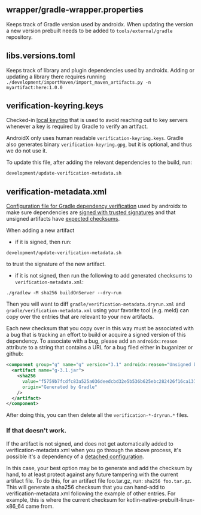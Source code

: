 ## wrapper/gradle-wrapper.properties

Keeps track of Gradle version used by androidx. When updating the version a new version prebuilt needs to be added to `tools/external/gradle` repository.

## libs.versions.toml

Keeps track of library and plugin dependencies used by androidx. Adding or updating a library there requires running `./development/importMaven/import_maven_artifacts.py -n myartifact:here:1.0.0`

## verification-keyring.keys

Checked-in [local keyring](https://docs.gradle.org/current/userguide/dependency_verification.html#sec:local-keyring)
that is used to avoid reaching out to key servers whenever a key is required by Gradle to verify an
artifact.

AndroidX only uses human readable `verification-keyring.keys`. Gradle also generates binary
`verification-keyring.gpg`, but it is optional, and thus we do not use it.

To update this file, after adding the relevant dependencies to the build, run:
```
development/update-verification-metadata.sh
```

## verification-metadata.xml

[Configuration file for Gradle dependency verification](https://docs.gradle.org/current/userguide/dependency_verification.html#sub:verification-metadata) used by androidx to make sure dependencies are [signed with trusted signatures](https://docs.gradle.org/current/userguide/dependency_verification.html#sec:signature-verificationn) and that unsigned artifacts have [expected checksums](https://docs.gradle.org/current/userguide/dependency_verification.html#sec:checksum-verification).

When adding a new artifact
- if it is signed, then run:
```
development/update-verification-metadata.sh
```
to trust the signature of the new artifact.

- if it is not signed, then run the following to add generated checksums to `verification-metadata.xml`:

```
./gradlew -M sha256 buildOnServer --dry-run
```

Then you will want to diff `gradle/verification-metadata.dryrun.xml` and
`gradle/verification-metadata.xml` using your favorite tool (e.g. meld) can copy over the entries
that are relevant to your new artifacts.

Each new checksum that you copy over in this way must be associated with a bug that is tracking
an effort to build or acquire a signed version of this dependency.  To associate with a bug,
please add an `androidx:reason` attribute to a string that contains a URL for a bug filed
either in buganizer or github:

```xml
<component group="g" name="g" version="3.1" androidx:reason="Unsigned b/8675309">
  <artifact name="g-3.1.jar">
    <sha256
      value="f5759b7fcdfc83a525a036deedcbd32e5b536b625ebc282426f16ca137eb5902"
      origin="Generated by Gradle"
    />
  </artifact>
</component>
```

After doing this, you can then delete all the `verification-*-dryrun.*` files.

### If that doesn't work.

If the artifact is not signed, and does not get automatically added to
verification-metadata.xml when you go through the above process, it's possible it's a
dependency of a [detached configuration](https://docs.gradle.org/current/userguide/dependency_verification.html#sec:bootstrapping-verification).

In this case, your best option may be to generate and add the checksum by hand, to at least
protect against any future tampering with the current artifact file.  To do this, for an
artifact file foo.tar.gz, run: `sha256 foo.tar.gz`.  This will generate a sha256 checksum that
you can hand-add to verification-metadata.xml following the example of other entries.  For
example, this is where the current checksum for kotlin-native-prebuilt-linux-x86_64 came from.
